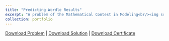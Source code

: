 ```yaml
---
title: "Predicting Wordle Results"
excerpt: "A problem of the Mathematical Contest in Modeling<br/><img src='/images/webapp2.png'>"
collection: portfolio
---
```


<!--
This is an item in your portfolio. It can be have images or nice text. If you name the file .md, it will be parsed as markdown. If you name the file .html, it will be parsed as HTML. 
-->
[Download Problem](http://xiashj2021.github.io/files/2023_MCM_Problem_C.pdf) | [Download Solution](http://xiashj2021.github.io/files/2300082.pdf) | [Download Certificate](http://xiashj2021.github.io/files/2023MCM_Certificate.pdf)
